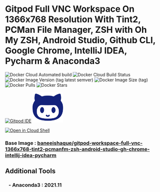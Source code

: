 # Gitpod Full VNC Workspace On 1366x768 Resolution With Tint2, PCMan File Manager, ZSH with Oh My ZSH, Android Studio, Github CLI, Google Chrome, IntelliJ IDEA, Pycharm & Anaconda3

![Docker Cloud Automated build](https://img.shields.io/docker/cloud/automated/baneeishaque/gitpod-full-1366x768-tint2-pcmanfm-zsh-android-studio-gh-chrome-idea-pycharm-anaconda3)
![Docker Cloud Build Status](https://img.shields.io/docker/cloud/build/baneeishaque/gitpod-full-1366x768-tint2-pcmanfm-zsh-android-studio-gh-chrome-idea-pycharm-anaconda3)
![Docker Image Version (tag latest semver)](https://img.shields.io/docker/v/baneeishaque/gitpod-full-1366x768-tint2-pcmanfm-zsh-android-studio-gh-chrome-idea-pycharm-anaconda3/latest)
![Docker Image Size (tag)](https://img.shields.io/docker/image-size/baneeishaque/gitpod-full-1366x768-tint2-pcmanfm-zsh-android-studio-gh-chrome-idea-pycharm-anaconda3/latest)
![Docker Pulls](https://img.shields.io/docker/pulls/baneeishaque/gitpod-full-1366x768-tint2-pcmanfm-zsh-android-studio-gh-chrome-idea-pycharm-anaconda3)
![Docker Stars](https://img.shields.io/docker/stars/baneeishaque/gitpod-full-1366x768-tint2-pcmanfm-zsh-android-studio-gh-chrome-idea-pycharm-anaconda3)

<a href="https://gitpod.io/#https://github.com/Baneeishaque/gitpod-full-1366x768-tint2-pcmanfm-zsh-android-studio-gh-chrome-idea-pycharm-anaconda3"><img src="https://icons-for-free.com/iconfiles/png/512/gitpod-1324440164066425542.png" alt="Gitpod IDE" width="100" height="100"></a>
<a href="https://github1s.com/Baneeishaque/gitpod-full-1366x768-tint2-pcmanfm-zsh-android-studio-gh-chrome-idea-pycharm-anaconda3"><img src="https://raw.githubusercontent.com/conwnet/github1s/master/resources/images/logo.svg" alt="Github1s Editor" width="100" height="100"></a>

[![Open in Cloud Shell](https://gstatic.com/cloudssh/images/open-btn.svg)](https://ssh.cloud.google.com/cloudshell/editor?cloudshell_git_repo=https://github.com/Baneeishaque/gitpod-full-1366x768-tint2-pcmanfm-zsh-android-studio-gh-chrome-idea-pycharm-anaconda3)

### Base Image : [baneeishaque/gitpod-workspace-full-vnc-1366x768-tint2-pcmanfm-zsh-android-studio-gh-chrome-intellij-idea-pycharm](https://hub.docker.com/repository/docker/baneeishaque/gitpod-workspace-full-vnc-1366x768-tint2-pcmanfm-zsh-android-studio-gh-chrome-intellij-idea-pycharm)

## Additional Tools
### &nbsp;&nbsp; - Anaconda3 : 2021.11

[//]: # "[![Gitpod ready-to-code](https://img.shields.io/badge/Gitpod-ready--to--code-blue?logo=gitpod)](https://gitpod.io/#https://github.com/Baneeishaque/gitpod-full-1366x768-tint2-pcmanfm-zsh-android-studio-gh-chrome-idea-pycharm-anaconda3)"
